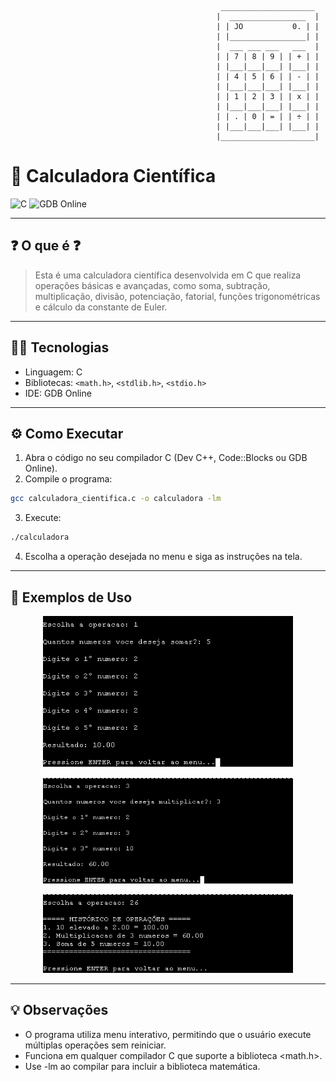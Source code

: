 ```
											   _____________________
											  |  _________________  |
											  | | JO           0. | |
											  | |_________________| |
											  |  ___ ___ ___   ___  |
											  | | 7 | 8 | 9 | | + | |
											  | |___|___|___| |___| |
											  | | 4 | 5 | 6 | | - | |
											  | |___|___|___| |___| |
											  | | 1 | 2 | 3 | | x | |
											  | |___|___|___| |___| |
											  | | . | 0 | = | | ÷ | |
											  | |___|___|___| |___| |
											  |_____________________|
```

# 🧮 Calculadora Científica

![C](https://img.shields.io/badge/Linguagem-C-blue?style=for-the-badge&logo=c)
![GDB Online](https://img.shields.io/badge/IDE-GDB%20Online-orange?style=for-the-badge&logo=gnu)

---

## ❓ O que é ❓
> Esta é uma calculadora científica desenvolvida em C que realiza operações básicas e avançadas, como soma, subtração, multiplicação, divisão, potenciação, fatorial, funções trigonométricas e cálculo da constante de Euler.

---

## 👨‍💻 Tecnologias

- Linguagem: C  
- Bibliotecas: `<math.h>`, `<stdlib.h>`, `<stdio.h>`  
- IDE: GDB Online

---

## ⚙️ Como Executar
1. Abra o código no seu compilador C (Dev C++, Code::Blocks ou GDB Online).  
2. Compile o programa:  
```bash
gcc calculadora_cientifica.c -o calculadora -lm
```
3. Execute:
```bash
./calculadora
```
4. Escolha a operação desejada no menu e siga as instruções na tela.

---

## 🔎 Exemplos de Uso 

<p align="center"> <img src="imagens/array_soma.png" alt="Exemplo calculadora soma com array" width="400"/> </p> 
<p align="center"> <img src="imagens/array_multiplicação.png" alt="Exemplo calculadora multiplicação com array" width="400"/> </p> 
<p align="center"> <img src="imagens/historico_calculadora.png" alt="Exemplo do histórico das operações na calculadora" width="400"/> </p>

---

## 💡 Observações

- O programa utiliza menu interativo, permitindo que o usuário execute múltiplas operações sem reiniciar.
- Funciona em qualquer compilador C que suporte a biblioteca <math.h>.
- Use -lm ao compilar para incluir a biblioteca matemática.
